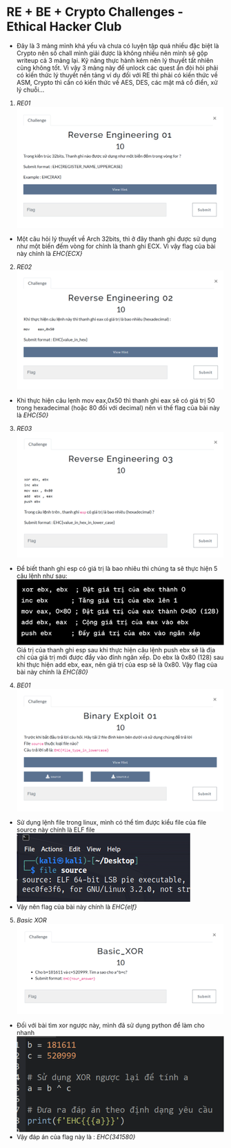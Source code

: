 # RE + BE + Crypto Challenges - Ethical Hacker Club
- Đây là 3 mảng mình khá yếu và chưa có luyện tập quá nhiều đặc biệt là Crypto nên số chall mình giải được là không nhiều nên mình sẽ gộp writeup cả 3 mảng lại. Kỹ năng thực hành kém nên lý thuyết tất nhiên cũng không tốt. Vì vậy 3 mảng này để unlock các quest ẩn đòi hỏi phải có kiến thức lý thuyết nền tảng ví dụ đối với RE thì phải có kiến thức về ASM, Crypto thì cần có kiến thức về AES, DES, các mật mã cổ điển, xử lý chuỗi...

1. *RE01*
![Alt text](Image/image.png)
- Một câu hỏi lý thuyết về Arch 32bits, thì ở đây thanh ghi được sử dụng như một biến đếm vòng for chính là thanh ghi ECX. Vì vậy flag của bài này chính là *EHC{ECX}*
2. *RE02*
![Alt text](Image/image-1.png)
- Khi thực hiện câu lẹnh mov eax,0x50 thì thanh ghi eax sẽ có giá trị 50 trong hexadecimal (hoặc 80 đối với decimal) nên vì thế flag của bài này là *EHC{50}*
3. *RE03*
![Alt text](Image/image-3.png)
- Để biết thanh ghi esp có giá trị là bao nhiêu thì chúng ta sẽ thực hiện 5 câu lệnh như sau: 
![Alt text](Image/image-2.png)
Giá trị của thanh ghi esp sau khi thực hiện câu lệnh push ebx sẽ là địa chỉ của giá trị mới được đẩy vào đỉnh ngăn xếp. Do ebx là 0x80 (128) sau khi thực hiện add ebx, eax, nên giá trị của esp sẽ là 0x80. Vậy flag của bài này chính là *EHC{80}*
4. *BE01*
![Alt text](Image/image-4.png)
- Sử dụng lệnh file trong linux, mình có thể tìm được kiểu file của file source này chính là ELF file
![Alt text](Image/image-5.png)
- Vậy nên flag của bài này chính là *EHC{elf}*
5. *Basic XOR*
![Alt text](Image/image-6.png)
- Đối với bài tìm xor ngược này, mình đã sử dụng python để làm cho nhanh
![Alt text](Image/image-7.png)
- Vậy đáp án của flag này là : *EHC{341580}*